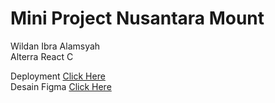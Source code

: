 # Mini Project Nusantara Mount

Wildan Ibra Alamsyah<br/>
Alterra React C

Deployment [Click Here]() <br/>
Desain Figma [Click Here]()